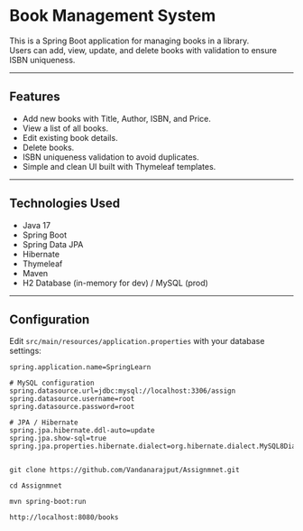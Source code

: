 # Book Management System

This is a Spring Boot application for managing books in a library.  
Users can add, view, update, and delete books with validation to ensure ISBN uniqueness.

---

## Features

- Add new books with Title, Author, ISBN, and Price.
- View a list of all books.
- Edit existing book details.
- Delete books.
- ISBN uniqueness validation to avoid duplicates.
- Simple and clean UI built with Thymeleaf templates.

---

## Technologies Used

- Java 17  
- Spring Boot  
- Spring Data JPA  
- Hibernate  
- Thymeleaf  
- Maven  
- H2 Database (in-memory for dev) / MySQL (prod)

---

## Configuration

Edit `src/main/resources/application.properties` with your database settings:

```properties
spring.application.name=SpringLearn

# MySQL configuration
spring.datasource.url=jdbc:mysql://localhost:3306/assign
spring.datasource.username=root
spring.datasource.password=root

# JPA / Hibernate
spring.jpa.hibernate.ddl-auto=update
spring.jpa.show-sql=true
spring.jpa.properties.hibernate.dialect=org.hibernate.dialect.MySQL8Dialect


git clone https://github.com/Vandanarajput/Assignmnet.git

cd Assignmnet

mvn spring-boot:run

http://localhost:8080/books

